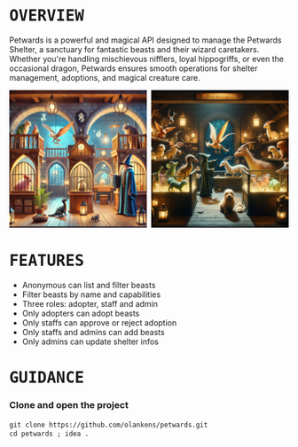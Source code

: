 # <samp>OVERVIEW</samp>

Petwards is a powerful and magical API designed to manage the Petwards Shelter, a sanctuary for fantastic beasts and their wizard caretakers. Whether you're handling mischievous nifflers, loyal hippogriffs, or even the occasional dragon, Petwards ensures smooth operations for shelter management, adoptions, and magical creature care.

<img src="assets/img1.png" width="49.25%"/><img src="assets/img0.png" width="1.5%"/><img src="assets/img2.png" width="49.25%"/>

# <samp>FEATURES</samp>

- Anonymous can list and filter beasts
- Filter beasts by name and capabilities
- Three roles: adopter, staff and admin
- Only adopters can adopt beasts
- Only staffs can approve or reject adoption
- Only staffs and admins can add beasts
- Only admins can update shelter infos

# <samp>GUIDANCE</samp>

### Clone and open the project

```shell
git clone https://github.com/olankens/petwards.git
cd petwards ; idea .
```
